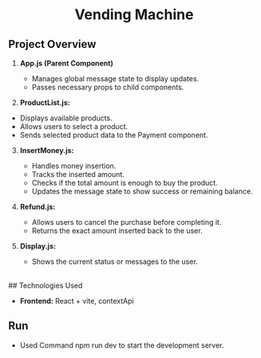 <h1 align="center"> Vending Machine</h1> 

## Project Overview

1. **App.js (Parent Component)**
   - Manages global message state to display updates.
   - Passes necessary props to child components.

2. **ProductList.js:**
  - Displays available products.
  - Allows users to select a product.
  - Sends selected product data to the Payment component.

3. **InsertMoney.js:**
   - Handles money insertion.
   - Tracks the inserted amount.
   - Checks if the total amount is enough to buy the product.
   - Updates the message state to show success or remaining balance.

4. **Refund.js:**
   - Allows users to cancel the purchase before completing it.
   - Returns the exact amount inserted back to the user.

5. **Display.js:**
   - Shows the current status or messages to the user.

<br/>
## Technologies Used

- **Frontend:** React + vite, contextApi

## Run
- Used Command npm run dev to start the development server.



